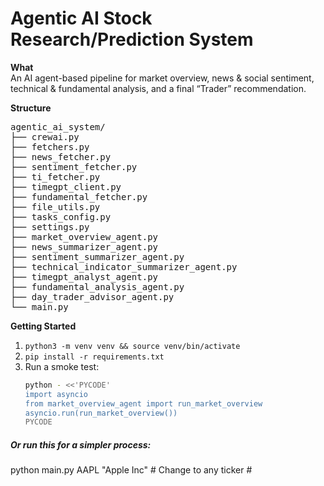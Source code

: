 # Agentic AI Stock Research/Prediction System

**What**  
An AI agent-based pipeline for market overview, news & social sentiment, technical & fundamental analysis, and a final “Trader” recommendation.

**Structure**  

<pre>
agentic_ai_system/
├── crewai.py
├── fetchers.py
├── news_fetcher.py
├── sentiment_fetcher.py
├── ti_fetcher.py
├── timegpt_client.py
├── fundamental_fetcher.py
├── file_utils.py
├── tasks_config.py
├── settings.py
├── market_overview_agent.py
├── news_summarizer_agent.py
├── sentiment_summarizer_agent.py
├── technical_indicator_summarizer_agent.py
├── timegpt_analyst_agent.py
├── fundamental_analysis_agent.py
├── day_trader_advisor_agent.py
└── main.py
</pre>


**Getting Started**  

1. `python3 -m venv venv && source venv/bin/activate`  
2. `pip install -r requirements.txt`  
3. Run a smoke test:  
   ```bash
   python - <<'PYCODE'
   import asyncio
   from market_overview_agent import run_market_overview
   asyncio.run(run_market_overview())
   PYCODE

##### Or run this for a simpler process:
python main.py AAPL "Apple Inc"  # Change to any ticker #
